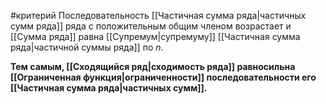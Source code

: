 #критерий 
Последовательность [[Частичная сумма ряда|частичных сумм ряда]] ряда с положительным общим членом возрастает и [[Сумма ряда]] равна [[Супремум|супремуму]] [[Частичная сумма ряда|частичной суммы ряда]] по $n$.

**Тем самым, [[Сходящийся ряд|сходимость ряда]] равносильна [[Ограниченная функция|ограниченности]] последовательности его [[Частичная сумма ряда|частичных сумм]].**